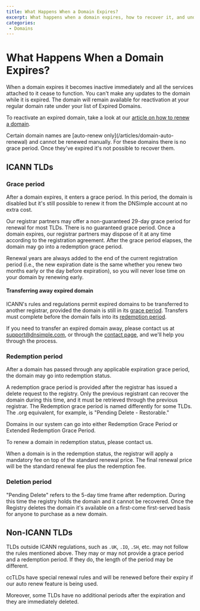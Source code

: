 ```yaml
---
title: What Happens When a Domain Expires?
excerpt: What happens when a domain expires, how to recover it, and understanding the associated fees.
categories:
 - Domains
---
```


# What Happens When a Domain Expires?

When a domain expires it becomes inactive immediately and all the services attached to it cease to function. You can't make any updates to the domain while it is expired. The domain will remain available for reactivation at your regular domain rate under your list of Expired Domains.

To reactivate an expired domain, take a look at our [article on how to renew a domain](/articles/renewing-domain).

<warning>
Certain domain names are [auto-renew only](/articles/domain-auto-renewal) and cannot be renewed manually. For these domains there is no grace period. Once they've expired it's not possible to recover them.
</warning>

## ICANN TLDs

### Grace period

After a domain expires, it enters a grace period. In this period, the domain is disabled but it's still possible to renew it from the DNSimple account at no extra cost.

Our registrar partners may offer a non-guaranteed 29-day grace period for renewal for most TLDs. There is no guaranteed grace period. Once a domain expires, our registrar partners may dispose of it at any time according to the registration agreement. After the grace period elapses, the domain may go into a redemption grace period.

Renewal years are always added to the end of the current registration period (i.e., the new expiration date is the same whether you renew two months early or the day before expiration), so you will never lose time on your domain by renewing early.

#### Transferring away expired domain

ICANN's rules and regulations permit expired domains to be transferred to another registrar, provided the domain is still in its [grace period](#grace-period). Transfers must complete before the domain falls into its [redemption period](#redemption-period).

If you need to transfer an expired domain away, please contact us at [support@dnsimple.com](mailto:support@dnsimple.com), or through the [contact page](https://dnsimple.com/contact), and we'll help you through the process.

### Redemption period

After a domain has passed through any applicable expiration grace period, the domain may go into redemption status.

A redemption grace period is provided after the registrar has issued a delete request to the registry. Only the previous registrant can recover the domain during this time, and it must be retrieved through the previous registrar. The Redemption grace period is named differently for some TLDs. The .org equivalent, for example, is "Pending Delete - Restorable."

Domains in our system can go into either Redemption Grace Period or Extended Redemption Grace Period.

To renew a domain in redemption status, please contact us.

<warning>
When a domain is in the redemption status, the registrar will apply a mandatory fee on top of the standard renewal price. The final renewal price will be the standard renewal fee plus the redemption fee.
</warning>

### Deletion period

"Pending Delete" refers to the 5-day time frame after redemption. During this time the registry holds the domain and it cannot be recovered. Once the Registry deletes the domain it's available on a first-come first-served basis for anyone to purchase as a new domain.

## Non-ICANN TLDs

TLDs outside ICANN regulations, such as `.UK`, `.IO`, `.SH`, etc. may not follow the rules mentioned above. They may or may not provide a grace period and a redemption period. If they do, the length of the period may be different.

<warning>
ccTLDs have special renewal rules and will be renewed before their expiry if our auto renew feature is being used.
</warning>

Moreover, some TLDs have no additional periods after the expiration and they are immediately deleted.
